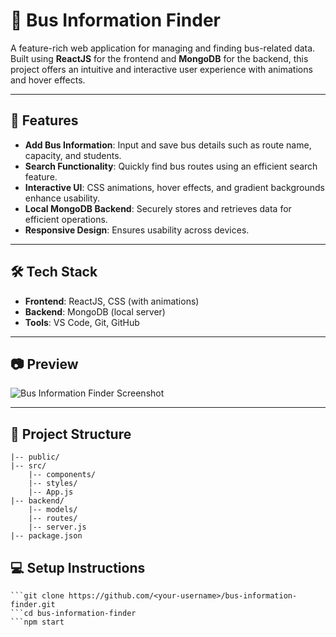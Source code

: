 # 🚌 Bus Information Finder

A feature-rich web application for managing and finding bus-related data. Built using **ReactJS** for the frontend and **MongoDB** for the backend, this project offers an intuitive and interactive user experience with animations and hover effects.

---

## 🚀 Features

- **Add Bus Information**: Input and save bus details such as route name, capacity, and students.
- **Search Functionality**: Quickly find bus routes using an efficient search feature.
- **Interactive UI**: CSS animations, hover effects, and gradient backgrounds enhance usability.
- **Local MongoDB Backend**: Securely stores and retrieves data for efficient operations.
- **Responsive Design**: Ensures usability across devices.

---

## 🛠️ Tech Stack

- **Frontend**: ReactJS, CSS (with animations)
- **Backend**: MongoDB (local server)
- **Tools**: VS Code, Git, GitHub

---

## 📷 Preview

![Bus Information Finder Screenshot](https://encrypted-tbn0.gstatic.com/images?q=tbn:ANd9GcTPDb__dNQTo7xVool4Fx4coBFwKBQtA_nOlA&s)

---

## 📂 Project Structure

```plaintext
|-- public/
|-- src/
    |-- components/
    |-- styles/
    |-- App.js
|-- backend/
    |-- models/
    |-- routes/
    |-- server.js
|-- package.json
```
## 💻 Setup Instructions
    ```git clone https://github.com/<your-username>/bus-information-finder.git
    ```cd bus-information-finder
    ```npm start
